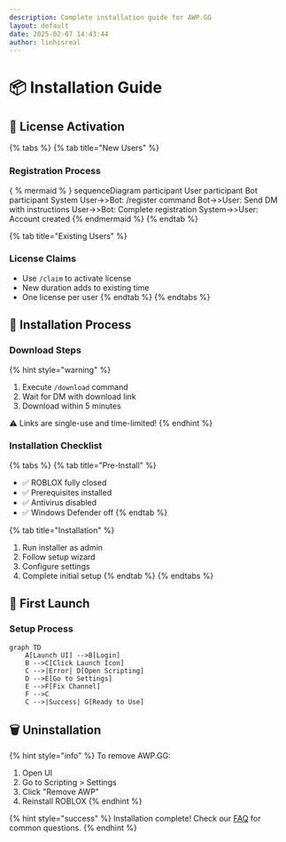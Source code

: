 ```yaml
---
description: Complete installation guide for AWP.GG
layout: default
date: 2025-02-07 14:43:44
author: linhisreal
---
```


# 📦 Installation Guide

## 🔑 License Activation

{% tabs %}
{% tab title="New Users" %}
### Registration Process

{ % mermaid % }
sequenceDiagram
    participant User
    participant Bot
    participant System
    User->>Bot: /register command
    Bot->>User: Send DM with instructions
    User->>Bot: Complete registration
    System->>User: Account created
{% endmermaid %}
{% endtab %}

{% tab title="Existing Users" %}
### License Claims
* Use `/claim` to activate license
* New duration adds to existing time
* One license per user
{% endtab %}
{% endtabs %}

## 💾 Installation Process

### Download Steps

{% hint style="warning" %}
1. Execute `/download` command
2. Wait for DM with download link
3. Download within 5 minutes

⚠️ Links are single-use and time-limited!
{% endhint %}

### Installation Checklist

{% tabs %}
{% tab title="Pre-Install" %}
* ✅ ROBLOX fully closed
* ✅ Prerequisites installed
* ✅ Antivirus disabled
* ✅ Windows Defender off
{% endtab %}

{% tab title="Installation" %}
1. Run installer as admin
2. Follow setup wizard
3. Configure settings
4. Complete initial setup
{% endtab %}
{% endtabs %}

## 🚀 First Launch

### Setup Process

```mermaid
graph TD
    A[Launch UI] -->B[Login]
    B -->C[Click Launch Icon]
    C -->|Error| D[Open Scripting]
    D -->E[Go to Settings]
    E -->F[Fix Channel]
    F -->C
    C -->|Success| G[Ready to Use]
```

## 🗑️ Uninstallation

{% hint style="info" %}
To remove AWP.GG:
1. Open UI
2. Go to Scripting > Settings
3. Click "Remove AWP"
4. Reinstall ROBLOX
{% endhint %}

{% hint style="success" %}
Installation complete! Check our [FAQ](../additional-resources/faq.md) for common questions.
{% endhint %}
